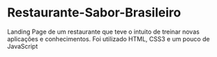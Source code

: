 # Restaurante-Sabor-Brasileiro
Landing Page de um restaurante que teve o intuito de treinar novas aplicações e conhecimentos. Foi utilizado HTML, CSS3 e um pouco de JavaScript
